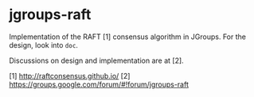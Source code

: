 jgroups-raft
============

Implementation of the RAFT [1] consensus algorithm in JGroups. For the
design, look into `doc`.

Discussions on design and implementation are at [2].

[1] http://raftconsensus.github.io/
[2] https://groups.google.com/forum/#!forum/jgroups-raft
